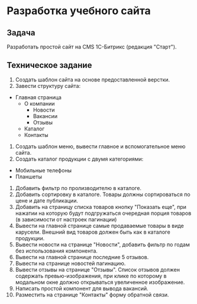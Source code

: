 # Разработка учебного сайта
## Задача
Разработать простой сайт на CMS 1С-Битрикс (редакция "Старт").
## Техническое задание
1. Создать шаблон сайта на основе предоставленной верстки.
1. Завести структуру сайта:
- Главная страница
  - О компании
    - Новости
    - Вакансии
    - Отзывы
  - Каталог
  - Контакты
1. Создать шаблон меню, вывести главное и вспомогательное меню сайта.
1. Создать каталог продукции с двумя категориями:
  - Мобильные телефоны
  - Планшеты
1. Добавить фильтр по пролизводителю в каталоге.
1. Добавить сортировку в каталоге. Товары должны сортироваться по цене и дате публикации.
1. Добавить на страницу списка товаров кнопку "Показать еще", при нажатии на которую будут подгружаться очередная порция товаров (в зависимости от настроек пагинации)
1. Вывести на главной странице самые продаваемые товары в виде карусели. Внешний вид товаров должен быть как в каталоге продукции.
1. Вывести новости на странице "Новости", добавить фильтр по годам без использования компонента.
1. Вывести на главной странице последние 5 отзывов.
1. Вывести на странице новостей пагинацию.
1. Вывести отзывы на странице "Отзывы". Список отзывов должен содержать превью-изображения, при клике по которому в модальном окне должно открываться увеличенное изображение.
1. Написать простой компонент для вывода вакансий.
1. Разместить на странице "Контакты" форму обратной связи.
